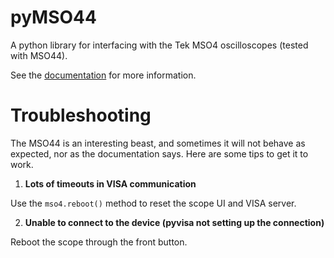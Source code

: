 # pyMSO44
A python library for interfacing with the Tek MSO4 oscilloscopes (tested with
MSO44).

See the [documentation](https://ceres-c.it/pyMSO4/) for more information.

# Troubleshooting
The MSO44 is an interesting beast, and sometimes it will not behave as
expected, nor as the documentation says. Here are some tips to get it to work.

1. **Lots of timeouts in VISA communication**

Use the `mso4.reboot()` method to reset the scope UI and VISA server.

2. **Unable to connect to the device (pyvisa not setting up the connection)**

Reboot the scope through the front button.
